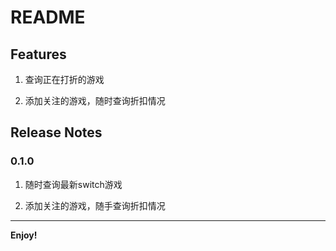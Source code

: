 # README

## Features

1. 查询正在打折的游戏

2. 添加关注的游戏，随时查询折扣情况


## Release Notes

### 0.1.0

1. 随时查询最新switch游戏

2. 添加关注的游戏，随手查询折扣情况

-----------------------------------------------------------------------------------------------------------

**Enjoy!**
